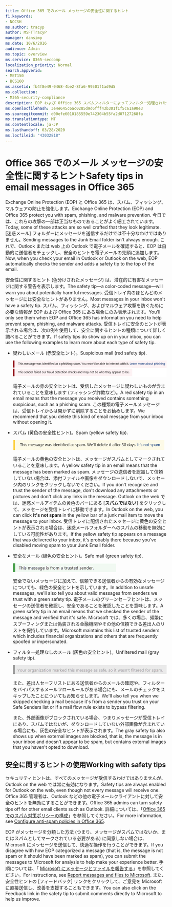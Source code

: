 ```yaml
---
title: Office 365 でのメール メッセージの安全性に関するヒント
f1.keywords:
- NOCSH
ms.author: tracyp
author: MSFTTracyP
manager: dansimp
ms.date: 10/6/2016
audience: Admin
ms.topic: overview
ms.service: O365-seccomp
localization_priority: Normal
search.appverid:
- MET150
- BCS160
ms.assetid: fb4f8e49-0468-4be2-8fa6-99501f1ad9d5
ms.collection:
- M365-security-compliance
description: EOP および Office 365 スパムフィルターによってフィルター処理された電子メールメッセージの安全のヒントを紹介します。
ms.openlocfilehash: 3e4e645c6ac0285d9d6fff43b301f1f5c61a90e3
ms.sourcegitcommit: d00efe6010185559e742304b55fa2d07127268fa
ms.translationtype: MT
ms.contentlocale: ja-JP
ms.lasthandoff: 03/28/2020
ms.locfileid: "43032818"
---
```

# <a name="safety-tips-in-email-messages-in-office-365"></a><span data-ttu-id="e74d6-103">Office 365 でのメール メッセージの安全性に関するヒント</span><span class="sxs-lookup"><span data-stu-id="e74d6-103">Safety tips in email messages in Office 365</span></span>

<span data-ttu-id="e74d6-104">Exchange Online Protection (EOP) と Office 365 は、スパム、フィッシング、マルウェアの防止を強化します。</span><span class="sxs-lookup"><span data-stu-id="e74d6-104">Exchange Online Protection (EOP) and Office 365 protect you with spam, phishing, and malware prevention.</span></span> <span data-ttu-id="e74d6-105">今日では、これらの攻撃の一部は正当なものであることがよく細工されています。</span><span class="sxs-lookup"><span data-stu-id="e74d6-105">Today, some of these attacks are so well crafted that they look legitimate.</span></span> <span data-ttu-id="e74d6-106">[迷惑メール] フォルダーにメッセージを送信するだけでは不十分なわけではありません。</span><span class="sxs-lookup"><span data-stu-id="e74d6-106">Sending messages to the Junk Email folder isn't always enough.</span></span> <span data-ttu-id="e74d6-107">これで、Outlook または web 上の Outlook で電子メールを確認すると、EOP は自動的に送信者をチェックし、安全のヒントを電子メールの先頭に追加します。</span><span class="sxs-lookup"><span data-stu-id="e74d6-107">Now, when you check your email in Outlook or Outlook on the web, EOP automatically checks the sender and adds a safety tip to the top of the email.</span></span>

<span data-ttu-id="e74d6-108">安全性に関するヒント (色分けされたメッセージ) は、潜在的に有害なメッセージに関する警告を表示します。</span><span class="sxs-lookup"><span data-stu-id="e74d6-108">The safety tip—a color-coded message—will warn you about potentially harmful messages.</span></span> <span data-ttu-id="e74d6-109">受信トレイ内のほとんどのメッセージには安全なヒントがありません。</span><span class="sxs-lookup"><span data-stu-id="e74d6-109">Most messages in your inbox won't have a safety tip.</span></span> <span data-ttu-id="e74d6-110">スパム、フィッシング、およびマルウェア攻撃を防ぐために必要な情報が EOP および Office 365 にある場合にのみ表示されます。</span><span class="sxs-lookup"><span data-stu-id="e74d6-110">You'll only see them when EOP and Office 365 has information you need to help prevent spam, phishing, and malware attacks.</span></span> <span data-ttu-id="e74d6-111">受信トレイに安全のヒントが表示される場合は、次の例を使用して、安全に関するヒントの種類について詳しく調べることができます。</span><span class="sxs-lookup"><span data-stu-id="e74d6-111">If safety tips do show up on in your inbox, you can use the following examples to learn more about each type of safety tip.</span></span>

- <span data-ttu-id="e74d6-112">疑わしいメール (赤安全ヒント)。</span><span class="sxs-lookup"><span data-stu-id="e74d6-112">Suspicious mail (red safety tip).</span></span>

    ![赤の安全ヒントを示すスクリーンショット。](../../media/5078a0be-e556-44a1-b169-09d780d26898.png)

    <span data-ttu-id="e74d6-114">電子メールの赤の安全ヒントは、受信したメッセージに疑わしいものが含まれていることを意味します (フィッシング詐欺など)。</span><span class="sxs-lookup"><span data-stu-id="e74d6-114">A red safety tip in an email means that the message you received contains something suspicious, such as a phishing scam.</span></span> <span data-ttu-id="e74d6-115">この種類の電子メールメッセージは、受信トレイからは開かずに削除することをお勧めします。</span><span class="sxs-lookup"><span data-stu-id="e74d6-115">We recommend that you delete this kind of email message from your inbox without opening it.</span></span>

- <span data-ttu-id="e74d6-116">スパム (黄色の安全性ヒント)。</span><span class="sxs-lookup"><span data-stu-id="e74d6-116">Spam (yellow safety tip).</span></span>

    ![黄色の安全性ヒントを示すスクリーンショット。](../../media/793c9265-ea44-48fd-a98f-804fadd4163b.png)

    <span data-ttu-id="e74d6-118">電子メールの黄色の安全ヒントは、メッセージがスパムとしてマークされていることを意味します。</span><span class="sxs-lookup"><span data-stu-id="e74d6-118">A yellow safety tip in an email means that the message has been marked as spam.</span></span> <span data-ttu-id="e74d6-119">メッセージの送信者を認識して信頼していない場合は、添付ファイルや画像をダウンロードしないで、メッセージ内のリンクをクリックしないでください。</span><span class="sxs-lookup"><span data-stu-id="e74d6-119">If you don't recognize and trust the sender of the message, don't download any attachments or pictures and don't click any links in the message.</span></span> <span data-ttu-id="e74d6-120">Outlook on the web では、迷惑メールアイテムの黄色のバーにある [**スパムではない**] をクリックして、メッセージを受信トレイに移動できます。</span><span class="sxs-lookup"><span data-stu-id="e74d6-120">In Outlook on the web, you can click **It's not spam** in the yellow bar of a junk mail item to move the message to your inbox.</span></span> <span data-ttu-id="e74d6-121">受信トレイに配信されたメッセージに黄色の安全ヒントが表示される場合は、迷惑メールフォルダーへのスパムの移動を無効にしている可能性があります。</span><span class="sxs-lookup"><span data-stu-id="e74d6-121">If the yellow safety tip appears on a message that was delivered to your inbox, it's probably there because you've disabled moving spam to your Junk Email folder.</span></span>

- <span data-ttu-id="e74d6-122">安全なメール (緑色の安全ヒント)。</span><span class="sxs-lookup"><span data-stu-id="e74d6-122">Safe mail (green safety tip).</span></span>

    ![緑の安全ヒントを示すスクリーンショット。](../../media/acbc11d0-f626-4848-9fbf-66eeeda3f803.png)

    <span data-ttu-id="e74d6-124">安全でないメッセージに加えて、信頼できる送信者からの有効なメッセージについても、緑色の安全ヒントを示しています。</span><span class="sxs-lookup"><span data-stu-id="e74d6-124">In addition to unsafe messages, we'll also tell you about valid messages from senders we trust with a green safety tip.</span></span> <span data-ttu-id="e74d6-125">電子メールのグリーンセーフヒントは、メッセージの送信者を確認し、安全であることを確認したことを意味します。</span><span class="sxs-lookup"><span data-stu-id="e74d6-125">A green safety tip in an email means that we checked the sender of the message and verified that it's safe.</span></span> <span data-ttu-id="e74d6-126">Microsoft では、多くの場合、頻繁にスプーフィングまたは偽装される金融機関やその他の信頼できる差出人のリストを保持しています。</span><span class="sxs-lookup"><span data-stu-id="e74d6-126">Microsoft maintains this list of trusted senders which includes financial organizations and others that are frequently spoofed or impersonated.</span></span>

- <span data-ttu-id="e74d6-127">フィルター処理なしのメール (灰色の安全ヒント)。</span><span class="sxs-lookup"><span data-stu-id="e74d6-127">Unfiltered mail (gray safety tip).</span></span>

    ![灰色の安全なヒントを示すスクリーンショット。](../../media/c4d0cf8f-08e9-4c84-beee-1d9e0b022e0a.png)

    <span data-ttu-id="e74d6-129">また、差出人セーフリストにある送信者からのメールの確認や、フィルターをバイパスするメールフロールールがある場合にも、メールのチェックをスキップしたことについてもお知らせします。</span><span class="sxs-lookup"><span data-stu-id="e74d6-129">We'll also tell you when we skipped checking a mail because it's from a sender you trust on your Safe Senders list or if a mail flow rule exists to bypass filtering.</span></span>

    <span data-ttu-id="e74d6-130">また、外部画像がブロックされている場合、つまりメッセージが受信トレイにあり、スパムではないが、ダウンロードしていない外部画像が含まれている場合にも、灰色の安全なヒントが表示されます。</span><span class="sxs-lookup"><span data-stu-id="e74d6-130">The gray safety tip also shows up when external images are blocked, that is, the message is in your inbox and doesn't appear to be spam, but contains external images that you haven't opted to download.</span></span>

## <a name="working-with-safety-tips"></a><span data-ttu-id="e74d6-131">安全に関するヒントの使用</span><span class="sxs-lookup"><span data-stu-id="e74d6-131">Working with safety tips</span></span>

<span data-ttu-id="e74d6-132">セキュリティヒントは、すべてのメッセージが受信するわけではありませんが、Outlook on the web では常に有効になります。</span><span class="sxs-lookup"><span data-stu-id="e74d6-132">Safety tips are always enabled for Outlook on the web, even though not every message will receive one.</span></span> <span data-ttu-id="e74d6-133">Office 365 管理者は、Outlook などの他の電子メールクライアントに対して安全のヒントを無効にすることができます。</span><span class="sxs-lookup"><span data-stu-id="e74d6-133">Office 365 admins can turn safety tips off for other email clients such as Outlook.</span></span> <span data-ttu-id="e74d6-134">詳細については、「[Office 365 でのスパム対策ポリシーの構成](configure-your-spam-filter-policies.md)」を参照してください。</span><span class="sxs-lookup"><span data-stu-id="e74d6-134">For more information, see [Configure anti-spam policies in Office 365](configure-your-spam-filter-policies.md).</span></span>

<span data-ttu-id="e74d6-135">EOP がメッセージを分類した方法 (つまり、メッセージがスパムではないか、またはスパムとしてマークされている必要がある) に同意しない場合は、Microsoft にメッセージを送信して、快適な操作を行うことができます。</span><span class="sxs-lookup"><span data-stu-id="e74d6-135">If you disagree with how EOP categorized a message (that is, the message is not spam or it should have been marked as spam), you can submit the messages to Microsoft for analysis to help make your experience better.</span></span> <span data-ttu-id="e74d6-136">手順については、「 [Microsoft にメッセージとファイルを報告する](report-junk-email-messages-to-microsoft.md)」を参照してください。</span><span class="sxs-lookup"><span data-stu-id="e74d6-136">For instructions, see [Report messages and files to Microsoft](report-junk-email-messages-to-microsoft.md).</span></span> <span data-ttu-id="e74d6-137">また、安全性ヒントの [フィードバック] リンクをクリックして、ご意見を Microsoft に直接送信し、改善を支援することもできます。</span><span class="sxs-lookup"><span data-stu-id="e74d6-137">You can also click on the Feedback link in the safety tip to submit comments directly to Microsoft to help us improve.</span></span>
